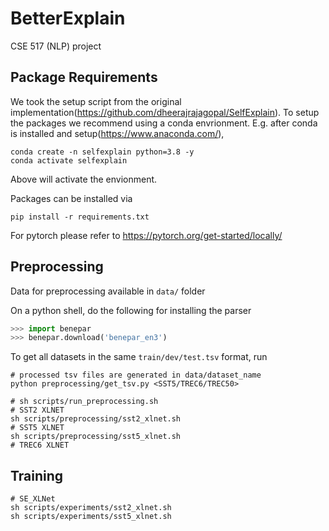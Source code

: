 # BetterExplain
CSE 517 (NLP) project 

## Package Requirements
We took the setup script from the original
implementation(https://github.com/dheerajrajagopal/SelfExplain).  To setup the
packages we recommend using a conda envrionment. E.g. after conda is installed
and setup(https://www.anaconda.com/),
```
conda create -n selfexplain python=3.8 -y
conda activate selfexplain
```
Above will activate the envionment.

Packages can be installed via
```
pip install -r requirements.txt
```

For pytorch please refer to https://pytorch.org/get-started/locally/

## Preprocessing

Data for preprocessing available in `data/` folder

On a python shell, do the following for installing the parser

```python
>>> import benepar
>>> benepar.download('benepar_en3')
```

To get all datasets in the same `train/dev/test.tsv` format, run
```shell
# processed tsv files are generated in data/dataset_name
python preprocessing/get_tsv.py <SST5/TREC6/TREC50>
```

```shell
# sh scripts/run_preprocessing.sh
# SST2 XLNET
sh scripts/preprocessing/sst2_xlnet.sh
# SST5 XLNET
sh scripts/preprocessing/sst5_xlnet.sh
# TREC6 XLNET
```


## Training

```shell
# SE_XLNet
sh scripts/experiments/sst2_xlnet.sh
sh scripts/experiments/sst5_xlnet.sh
```

